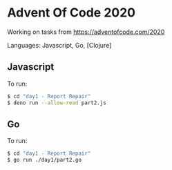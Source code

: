 # Advent Of Code 2020

Working on tasks from https://adventofcode.com/2020

Languages: Javascript, Go, [Clojure]

## Javascript

To run:

``` sh
$ cd "day1 - Report Repair"
$ deno run --allow-read part2.js
```

## Go

To run:

``` sh
$ cd "day1 - Report Repair"
$ go run ./day1/part2.go
```
